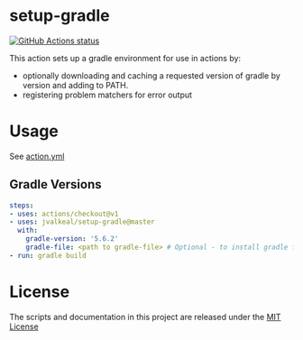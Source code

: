 # setup-gradle

<p align="left">
  <a href="https://github.com/jvalkeal/setup-gradle"><img alt="GitHub Actions status" src="https://github.com/jvalkeal/setup-gradle/workflows/Main%20workflow/badge.svg"></a>
</p>

This action sets up a gradle environment for use in actions by:

- optionally downloading and caching a requested version of gradle by version and adding to PATH.
- registering problem matchers for error output

# Usage

See [action.yml](action.yml)

## Gradle Versions
```yaml
steps:
- uses: actions/checkout@v1
- uses: jvalkeal/setup-gradle@master
  with:
    gradle-version: '5.6.2'
    gradle-file: <path to gradle-file> # Optional - to install gradle from.
- run: gradle build
```

# License

The scripts and documentation in this project are released under the [MIT License](LICENSE)
